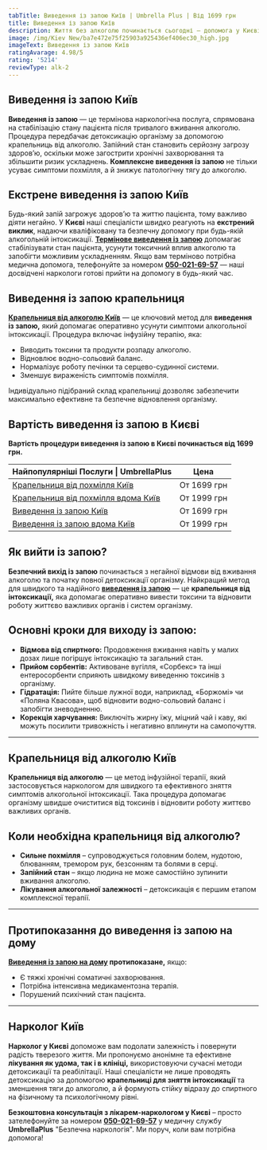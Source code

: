 ```yaml
---
tabTitle: Виведення із запою Київ | Umbrella Plus | Від 1699 грн
title: Виведення із запою Київ
description: Життя без алкоголю починається сьогодні – допомога у Києві 24/7
image: /img/Kiev New/ba7e472e75f25903a925436ef406ec30_high.jpg
imageText: Виведення із запою Київ
ratingAvarage: 4.98/5
rating: '5214'
reviewType: alk-2
---
```


## Виведення із запою Київ

**Виведення із запою** — це термінова наркологічна послуга, спрямована на стабілізацію стану пацієнта після тривалого вживання алкоголю. Процедура передбачає детоксикацію організму за допомогою крапельниць від алкоголю. Запійний стан становить серйозну загрозу здоров’ю, оскільки може загострити хронічні захворювання та збільшити ризик ускладнень. **Комплексне виведення із запою** не тільки усуває симптоми похмілля, а й знижує патологічну тягу до алкоголю.

## Екстрене виведення із запою Київ

Будь-який запій загрожує здоров’ю та життю пацієнта, тому важливо діяти негайно. У **Києві** наші спеціалісти швидко реагують на **екстрений виклик**, надаючи кваліфіковану та безпечну допомогу при будь-якій алкогольній інтоксикації. **[Термінове виведення із запою](https://umbrella-plus.com.ua/uk/kiev/vivod-iz-zapoia-na-domy-kiev-ua/)** допомагає стабілізувати стан пацієнта, усунути токсичний вплив алкоголю та запобігти можливим ускладненням. Якщо вам терміново потрібна медична допомога, телефонуйте за номером **[050-021-69-57](tel:0500216957)** — наші досвідчені наркологи готові прийти на допомогу в будь-який час.

## Виведення із запою крапельниця

**[Крапельниця від алкоголю Київ](https://umbrella-plus.com.ua/uk/kiev/kapelnica_ot_alkogola_kiev/)** — це ключовий метод для **виведення із запою,** який допомагає оперативно усунути симптоми алкогольної інтоксикації. Процедура включає інфузійну терапію, яка:

* Виводить токсини та продукти розпаду алкоголю.
* Відновлює водно-сольовий баланс.
* Нормалізує роботу печінки та серцево-судинної системи.
* Зменшує вираженість симптомів похмілля.

Індивідуально підібраний склад крапельниці дозволяє забезпечити максимально ефективне та безпечне відновлення організму.

## Вартість виведення із запою в Києві

**Вартість процедури виведення із запою в Києві починається від 1699 грн.**

| Найпопулярніші Послуги \| UmbrellaPlus                                                                         | Цена        |
| -------------------------------------------------------------------------------------------------------------- | ----------- |
| [Крапельниця від похмілля Київ](https://umbrella-plus.com.ua/uk/kiev/kapelnica_ot_alkogola_kiev/)              | От 1699 грн |
| [Крапельниця від похмілля вдома Київ](https://umbrella-plus.com.ua/uk/kiev/Kapelnica_ot_alkogola_na_domy_kiev) | От 1999 грн |
| [Виведення із запою Київ](https://umbrella-plus.com.ua/uk/kiev/Vivod-iz-zapoia-kiev)                           | От 1699 грн |
| [Виведення із запою вдома Київ](https://umbrella-plus.com.ua/uk/kiev/vivod-iz-zapoia-na-domy-kiev-ua/)         | От 1999 грн |

## Як вийти із запою?

**Безпечний вихід із запою** починається з негайної відмови від вживання алкоголю та початку повної детоксикації організму. Найкращий метод для швидкого та надійного **[виведення із запою](https://umbrella-plus.com.ua/uk/kiev/vivod-iz-zapoia-na-domy-kiev-ua/)** — це **крапельниця від інтоксикації,** яка допомагає оперативно вивести токсини та відновити роботу життєво важливих органів і систем організму.

## Основні кроки для виходу із запою:

* **Відмова від спиртного:** Продовження вживання навіть у малих дозах лише погіршує інтоксикацію та загальний стан.
* **Прийом сорбентів:** Активоване вугілля, «Сорбекс» та інші ентеросорбенти сприяють швидкому виведенню токсинів з організму.
* **Гідратація:** Пийте більше лужної води, наприклад, «Боржомі» чи «Поляна Квасова», щоб відновити водно-сольовий баланс і запобігти зневодненню.
* **Корекція харчування:** Виключіть жирну їжу, міцний чай і каву, які можуть посилити тривожність і негативно вплинути на самопочуття.

***

## Крапельниця від алкоголю Київ

**Крапельниця від алкоголю** — це метод інфузійної терапії, який застосовується наркологом для швидкого та ефективного зняття симптомів алкогольної інтоксикації. Така процедура допомагає організму швидше очиститися від токсинів і відновити роботу життєво важливих органів.

## Коли необхідна крапельниця від алкоголю?

* **Сильне похмілля** – супроводжується головним болем, нудотою, блюванням, тремором рук, безсонням та болями в серці.
* **Запійний стан** – якщо людина не може самостійно зупинити вживання алкоголю.
* **Лікування алкогольної залежності** – детоксикація є першим етапом комплексної терапії.

***

## Протипоказання до виведення із запою на дому

**[Виведення із запою на дому](https://umbrella-plus.com.ua/uk/kiev/vivod-iz-zapoia-na-domy-kiev-ua/) протипоказане,** якщо:

* Є тяжкі хронічні соматичні захворювання.
* Потрібна інтенсивна медикаментозна терапія.
* Порушений психічний стан пацієнта.

***

## Нарколог Київ

**Нарколог у Києві** допоможе вам подолати залежність і повернути радість тверезого життя. Ми пропонуємо анонімне та ефективне **лікування як удома, так і в клініці,** використовуючи сучасні методи детоксикації та реабілітації. Наші спеціалісти не лише проводять детоксикацію за допомогою **крапельниці для зняття інтоксикації** та зменшення тяги до алкоголю, а й формують стійку відразу до спиртного на фізичному та психологічному рівні.

**Безкоштовна консультація з лікарем-наркологом у Києві** – просто зателефонуйте за номером **[050-021-69-57](tel:0500216957)**  у медичну службу **UmbrellaPlus** "Безпечна наркологія". Ми поруч, коли вам потрібна допомога!
